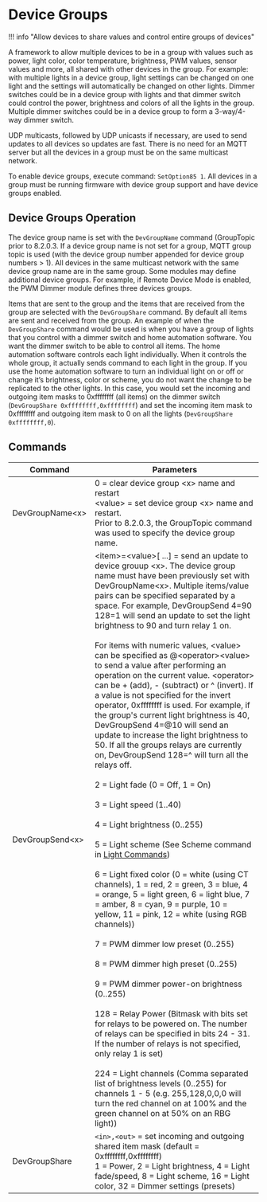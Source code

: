 # Device Groups

!!! info "Allow devices to share values and control entire groups of devices"

A framework to allow multiple devices to be in a group with values such as power, light color, color temperature, brightness, PWM values, sensor values and more, all shared with other devices in the group. For example: with multiple lights in a device group, light settings can be changed on one light and the settings will automatically be changed on  other lights. Dimmer switches could be in a device group with lights and that dimmer switch could control the power, brightness and colors of all the lights in the group. Multiple dimmer switches could be in a device group to form a 3-way/4-way dimmer switch.

UDP multicasts, followed by UDP unicasts if necessary, are used to send updates to all devices so updates are fast. There is no need for an MQTT server but all the devices in a group must be on the same multicast network.

To enable device groups, execute command:  `SetOption85 1`. All devices in a group must be running firmware with device group support and have device groups enabled.

## Device Groups Operation

The device group name is set with the `DevGroupName` command (GroupTopic prior to 8.2.0.3. If a device group name is not set for a group, MQTT group topic is used (with the device group number appended for device group numbers > 1). All devices in the same multicast network with the same device group name are in the same group. Some modules may define additional device groups. For example, if Remote Device Mode is enabled, the PWM Dimmer module defines three devices groups.

Items that are sent to the group and the items that are received from the group are selected with the `DevGroupShare` command. By default all items are sent and received from the group. An example of when the `DevGroupShare` command would be used is when you have a group of lights that you control with a dimmer switch and home automation software. You want the dimmer switch to be able to control all items. The home automation software controls each light individually. When it controls the whole group, it actually sends command to each light in the group. If you use the home automation software to turn an individual light on or off or change it’s brightness, color or scheme, you do not want the change to be replicated to the other lights. In this case, you would set the incoming and outgoing item masks to 0xffffffff (all items) on the dimmer switch (`DevGroupShare 0xffffffff,0xffffffff`) and set the incoming item mask to 0xffffffff and outgoing item mask to 0 on all the lights (`DevGroupShare 0xffffffff,0`).

## Commands

| Command | Parameters|
| --- | --- |
| DevGroupName&lt;x> | 0 = clear device group &lt;x> name and restart<br>&lt;value> = set device group &lt;x> name and restart.<br>Prior to 8.2.0.3, the GroupTopic<x> command was used to specify the device group name.
| DevGroupSend&lt;x> | &lt;item>=&lt;value>[ ...] = send an update to device grouup &lt;x>. The device group name must have been previously set with DevGroupName&lt;x>. Multiple items/value pairs can be specified separated by a space. For example, DevGroupSend 4=90 128=1 will send an update to set the light brightness to 90 and turn relay 1 on.<br><br>For items with numeric values, &lt;value> can be specified as @&lt;operator>&lt;value> to send a value after performing an operation on the current value. &lt;operator> can be + (add), - (subtract) or ^ (invert). If a value is not specified for the invert operator, 0xffffffff is used. For example, if the group's current light brightness is 40, DevGroupSend 4=@10 will send an update to increase the light brightness to 50. If all the groups relays are currently on, DevGroupSend 128=^ will turn all the relays off.<br><br>2 = Light fade (0 = Off, 1 = On)<br><br>3 = Light speed (1..40)<br><br>4 = Light brightness (0..255)<br><br>5 = Light scheme (See Scheme command in <a href="https://tasmota.github.io/docs/Commands/#light">Light Commands</a>)<br><br>6 = Light fixed color (0 = white (using CT channels), 1 = red, 2 = green, 3 = blue, 4 = orange, 5 = light green, 6 = light blue, 7 = amber, 8 = cyan, 9 = purple, 10 = yellow, 11 = pink, 12 = white (using RGB channels))<br><br>7 = PWM dimmer low preset (0..255)<br><br>8 = PWM dimmer high preset (0..255)<br><br>9 = PWM dimmer power-on brightness (0..255)<br><br>128 = Relay Power (Bitmask with bits set for relays to be powered on. The number of relays can be specified in bits 24 - 31. If the number of relays is not specified, only relay 1 is set)<br><br>224 = Light channels (Comma separated list of brightness levels (0..255) for channels 1 - 5 (e.g. 255,128,0,0,0  will turn the red channel on at 100% and the green channel on at 50% on an RBG light))
| DevGroupShare | `<in>,<out>` = set incoming and outgoing shared item mask (default = 0xffffffff,0xffffffff)<br>1 = Power, 2 = Light brightness, 4 = Light fade/speed, 8 = Light scheme, 16 = Light color, 32 = Dimmer settings (presets)
